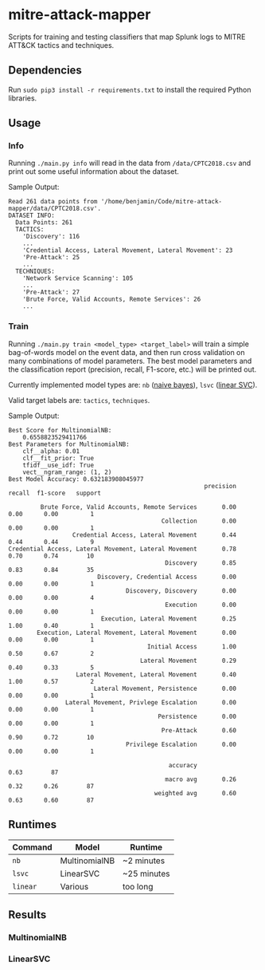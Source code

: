 # mitre-attack-mapper
Scripts for training and testing classifiers that map Splunk logs to MITRE ATT&amp;CK tactics and techniques.

## Dependencies

Run `sudo pip3 install -r requirements.txt` to install the required Python libraries.

## Usage

### Info

Running `./main.py info` will read in the data from `/data/CPTC2018.csv` and print out some useful information about the dataset.

Sample Output:
```
Read 261 data points from '/home/benjamin/Code/mitre-attack-mapper/data/CPTC2018.csv'.
DATASET INFO:
  Data Points: 261
  TACTICS:
    'Discovery': 116
    ...
    'Credential Access, Lateral Movement, Lateral Movement': 23
    'Pre-Attack': 25
    ...
  TECHNIQUES:
    'Network Service Scanning': 105
    ...
    'Pre-Attack': 27
    'Brute Force, Valid Accounts, Remote Services': 26
    ...
```

### Train

Running `./main.py train <model_type> <target_label>` will train a simple bag-of-words model on the event data, and then run cross validation on many combinations of model parameters. The best model parameters and the classification report (precision, recall, F1-score, etc.) will be printed out.

Currently implemented model types are: `nb` ([naive bayes](https://scikit-learn.org/stable/modules/generated/sklearn.naive\_bayes.MultinomialNB.html)), `lsvc` ([linear SVC](https://scikit-learn.org/stable/modules/generated/sklearn.svm.LinearSVC.html#sklearn.svm.LinearSVC)).

Valid target labels are: `tactics`, `techniques`.

Sample Output:
```
Best Score for MultinomialNB:
    0.6558823529411766
Best Parameters for MultinomialNB:
    clf__alpha: 0.01
    clf__fit_prior: True
    tfidf__use_idf: True
    vect__ngram_range: (1, 2)
Best Model Accuracy: 0.632183908045977
                                                       precision    recall  f1-score   support

         Brute Force, Valid Accounts, Remote Services       0.00      0.00      0.00         1
                                           Collection       0.00      0.00      0.00         1
                  Credential Access, Lateral Movement       0.44      0.44      0.44         9
Credential Access, Lateral Movement, Lateral Movement       0.78      0.70      0.74        10
                                            Discovery       0.85      0.83      0.84        35
                         Discovery, Credential Access       0.00      0.00      0.00         1
                                 Discovery, Discovery       0.00      0.00      0.00         4
                                            Execution       0.00      0.00      0.00         1
                          Execution, Lateral Movement       0.25      1.00      0.40         1
        Execution, Lateral Movement, Lateral Movement       0.00      0.00      0.00         1
                                       Initial Access       1.00      0.50      0.67         2
                                     Lateral Movement       0.29      0.40      0.33         5
                   Lateral Movement, Lateral Movement       0.40      1.00      0.57         2
                        Lateral Movement, Persistence       0.00      0.00      0.00         1
                Lateral Movement, Privlege Escalation       0.00      0.00      0.00         1
                                          Persistence       0.00      0.00      0.00         1
                                           Pre-Attack       0.60      0.90      0.72        10
                                 Privilege Escalation       0.00      0.00      0.00         1

                                             accuracy                           0.63        87
                                            macro avg       0.26      0.32      0.26        87
                                         weighted avg       0.60      0.63      0.60        87
```

## Runtimes

| Command  | Model         | Runtime     |
|----------|---------------|-------------|
| `nb`     | MultinomialNB | ~2 minutes  |
| `lsvc`   | LinearSVC     | ~25 minutes |
| `linear` | Various       | too long    |

## Results

### MultinomialNB

### LinearSVC
